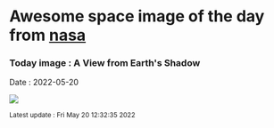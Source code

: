 
# Awesome space image of the day from [nasa](https://api.nasa.gov/)

### Today image : A View from Earth's Shadow

Date : 2022-05-20


![](https://apod.nasa.gov/apod/image/2205/eclipse-lune-2022c1024.jpg)

<small>Latest update : Fri May 20 12:32:35 2022</small>


